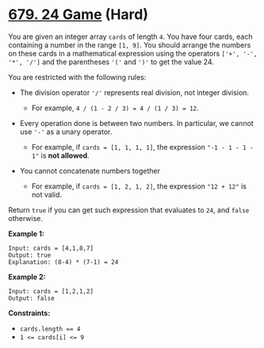 # [679. 24 Game][link] (Hard)

[link]: https://leetcode.com/problems/24-game/

You are given an integer array `cards` of length `4`. You have four cards, each containing a number
in the range `[1, 9]`. You should arrange the numbers on these cards in a mathematical expression
using the operators `['+', '-', '*', '/']` and the parentheses `'('` and `')'` to get the value 24.

You are restricted with the following rules:

- The division operator `'/'` represents real division, not integer division.

  - For example, `4 / (1 - 2 / 3) = 4 / (1 / 3) = 12`.
- Every operation done is between two numbers. In particular, we cannot use `'-'` as a unary operator.

  - For example, if `cards = [1, 1, 1, 1]`, the expression `"-1 - 1 - 1 - 1"` is **not allowed**.
- You cannot concatenate numbers together
  - For example, if `cards = [1, 2, 1, 2]`, the expression `"12 + 12"` is not valid.

Return `true` if you can get such expression that evaluates to `24`, and `false` otherwise.

**Example 1:**

```
Input: cards = [4,1,8,7]
Output: true
Explanation: (8-4) * (7-1) = 24
```

**Example 2:**

```
Input: cards = [1,2,1,2]
Output: false
```

**Constraints:**

- `cards.length == 4`
- `1 <= cards[i] <= 9`
